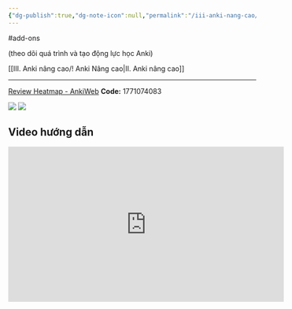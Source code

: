 ```yaml
---
{"dg-publish":true,"dg-note-icon":null,"permalink":"/iii-anki-nang-cao/cach-cai-review-heatmap-tu-a-z/","dgPassFrontmatter":true,"noteIcon":null}
---
```


#add-ons 

(theo dõi quá trình và tạo động lực học Anki)

[[III. Anki nâng cao/! Anki Nâng cao\|II. Anki nâng cao]]
___

[Review Heatmap - AnkiWeb](https://ankiweb.net/shared/info/1771074083)
**Code:** 1771074083

![](https://i.imgur.com/8vjzQtI.png)
![](https://i.imgur.com/hwp1K2Q.png)

## Video hướng dẫn
<iframe width="560" height="315" src="https://www.youtube.com/embed/xBxkBgrr8PY" title="YouTube video player" frameborder="0" allow="accelerometer; autoplay; clipboard-write; encrypted-media; gyroscope; picture-in-picture; web-share" allowfullscreen></iframe>